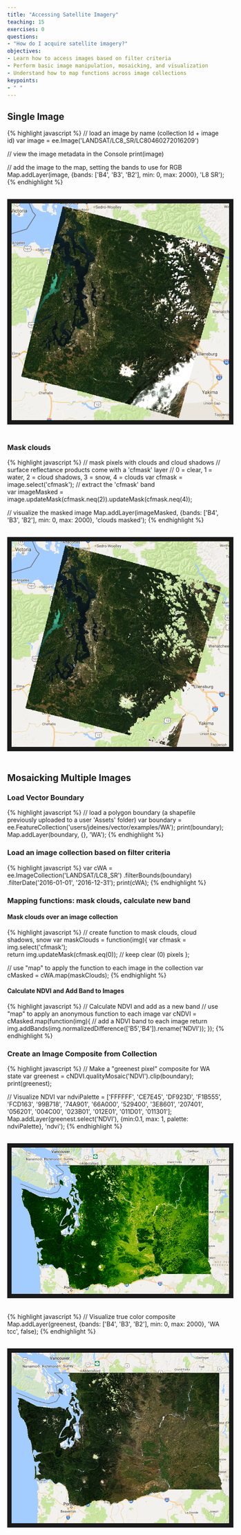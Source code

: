 ```yaml
---
title: "Accessing Satellite Imagery"
teaching: 15
exercises: 0
questions:
- "How do I acquire satellite imagery?"
objectives:
- Learn how to access images based on filter criteria
- Perform basic image manipulation, mosaicking, and visualization
- Understand how to map functions across image collections
keypoints:
- " "
---
```




## Single Image

{% highlight javascript %}
// load an image by name (collection Id + image id)
var image = ee.Image('LANDSAT/LC8_SR/LC80460272016209')

// view the image metadata in the Console
print(image)

// add the image to the map, setting the bands to use for RGB
Map.addLayer(image, {bands: ['B4', 'B3', 'B2'], min: 0, max: 2000}, 'L8 SR');
{% endhighlight %}

<br>
<img src="../fig/03_tccSeattle.png" border = "10">
<br><br>

### Mask clouds

{% highlight javascript %}
// mask pixels with clouds and cloud shadows
// surface reflectance products come with a 'cfmask' layer
// 0 = clear, 1 = water, 2 = cloud shadows, 3 = snow, 4 = clouds
var cfmask = image.select('cfmask');  // extract the 'cfmask' band   
var imageMasked = image.updateMask(cfmask.neq(2)).updateMask(cfmask.neq(4));  

// visualize the masked image
Map.addLayer(imageMasked, {bands: ['B4', 'B3', 'B2'], min: 0, max: 2000}, 'clouds masked');
{% endhighlight %}

<br>
<img src="../fig/03_tccSeattleMasked.png" border = "10">
<br><br>

## Mosaicking Multiple Images

### Load Vector Boundary

{% highlight javascript %}
// load a polygon boundary (a shapefile previously uploaded to a user 'Assets' folder)
var boundary = ee.FeatureCollection('users/jdeines/vector/examples/WA');
print(boundary);
Map.addLayer(boundary, {}, 'WA');
{% endhighlight %}

### Load an image collection based on filter criteria

{% highlight javascript %}
var cWA = ee.ImageCollection('LANDSAT/LC8_SR')
          .filterBounds(boundary)
          .filterDate('2016-01-01', '2016-12-31');
print(cWA);
{% endhighlight %}

### Mapping functions: mask clouds, calculate new band

#### Mask clouds over an image collection

{% highlight javascript %}
// create function to mask clouds, cloud shadows, snow
var maskClouds = function(img){
  var cfmask = img.select('cfmask');    
  return img.updateMask(cfmask.eq(0));   // keep clear (0) pixels
};

// use "map" to apply the function to each image in the collection
var cMasked = cWA.map(maskClouds);
{% endhighlight %}

#### Calculate NDVI and Add Band to Images

{% highlight javascript %}
// Calculate NDVI and add as a new band
// use "map" to apply an anonymous function to each image
var cNDVI = cMasked.map(function(img){
  // add a NDVI band to each image
  return img.addBands(img.normalizedDifference(['B5','B4']).rename('NDVI'));
});
{% endhighlight %}

### Create an Image Composite from Collection

{% highlight javascript %}
// Make a "greenest pixel" composite for WA state
var greenest = cNDVI.qualityMosaic('NDVI').clip(boundary);
print(greenest);

// Visualize NDVI
var ndviPalette = ['FFFFFF', 'CE7E45', 'DF923D', 'F1B555', 'FCD163', '99B718',
               '74A901', '66A000', '529400', '3E8601', '207401', '056201',
               '004C00', '023B01', '012E01', '011D01', '011301'];
Map.addLayer(greenest.select('NDVI'), 
            {min:0.1, max: 1, palette: ndviPalette}, 'ndvi');
{% endhighlight %}

<br>
<img src="../fig/03_waNDVI.png" border = "10">
<br><br>


{% highlight javascript %}
// Visualize true color composite
Map.addLayer(greenest, {bands: ['B4', 'B3', 'B2'], min: 0, max: 2000}, 'WA tcc', false);
{% endhighlight %}

<br>
<img src="../fig/03_waTCC.png" border = "10">
<br><br>
